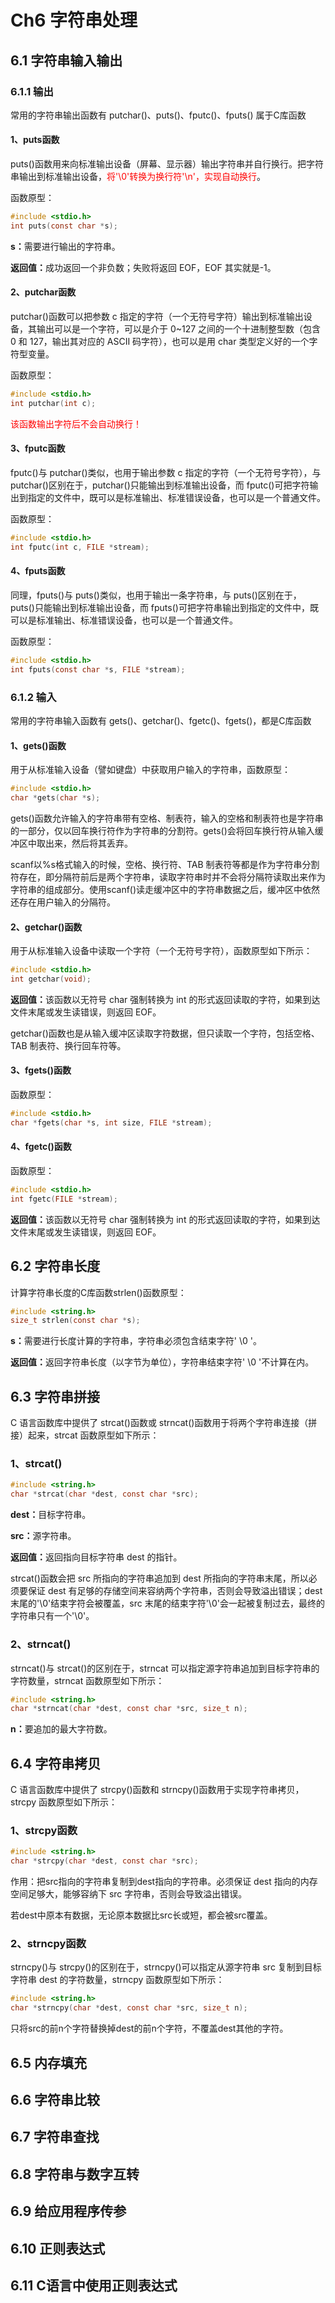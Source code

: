 # Ch6 字符串处理

## 6.1 字符串输入输出

### 6.1.1 输出

常用的字符串输出函数有 putchar()、puts()、fputc()、fputs() 属于C库函数

#### 1、puts函数

puts()函数用来向标准输出设备（屏幕、显示器）输出字符串并自行换行。把字符串输出到标准输出设备，<font color=red>将'\0'转换为换行符'\n'，实现自动换行</font>。

函数原型：

``` c
#include <stdio.h>
int puts(const char *s);
```

<b>s：</b>需要进行输出的字符串。

<b>返回值：</b>成功返回一个非负数；失败将返回 EOF，EOF 其实就是-1。

#### 2、putchar函数

putchar()函数可以把参数 c 指定的字符（一个无符号字符）输出到标准输出设备，其输出可以是一个字符，可以是介于 0~127 之间的一个十进制整型数（包含 0 和 127，输出其对应的 ASCII 码字符），也可以是用 char 类型定义好的一个字符型变量。

函数原型：

``` c
#include <stdio.h>
int putchar(int c);
```

<font color=red>该函数输出字符后不会自动换行！</font>

#### 3、fputc函数

fputc()与 putchar()类似，也用于输出参数 c 指定的字符（一个无符号字符），与 putchar()区别在于，putchar()只能输出到标准输出设备，而 fputc()可把字符输出到指定的文件中，既可以是标准输出、标准错误设备，也可以是一个普通文件。

函数原型：

``` c
#include <stdio.h>
int fputc(int c, FILE *stream);
```

#### 4、fputs函数

同理，fputs()与 puts()类似，也用于输出一条字符串，与 puts()区别在于，puts()只能输出到标准输出设备，而 fputs()可把字符串输出到指定的文件中，既可以是标准输出、标准错误设备，也可以是一个普通文件。

函数原型：

``` c
#include <stdio.h>
int fputs(const char *s, FILE *stream);
```

### 6.1.2 输入

常用的字符串输入函数有 gets()、getchar()、fgetc()、fgets()，都是C库函数

#### 1、gets()函数

用于从标准输入设备（譬如键盘）中获取用户输入的字符串，函数原型：

``` c
#include <stdio.h>
char *gets(char *s);
```

gets()函数允许输入的字符串带有空格、制表符，输入的空格和制表符也是字符串的一部分，仅以回车换行符作为字符串的分割符。gets()会将回车换行符从输入缓冲区中取出来，然后将其丢弃。

scanf以%s格式输入的时候，空格、换行符、TAB 制表符等都是作为字符串分割符存在，即分隔符前后是两个字符串，读取字符串时并不会将分隔符读取出来作为字符串的组成部分。使用scanf()读走缓冲区中的字符串数据之后，缓冲区中依然还存在用户输入的分隔符。

#### 2、getchar()函数

用于从标准输入设备中读取一个字符（一个无符号字符），函数原型如下所示：

``` c
#include <stdio.h>
int getchar(void);
```

<b>返回值：</b>该函数以无符号 char 强制转换为 int 的形式返回读取的字符，如果到达文件末尾或发生读错误，则返回 EOF。

getchar()函数也是从输入缓冲区读取字符数据，但只读取一个字符，包括空格、TAB 制表符、换行回车符等。

#### 3、fgets()函数

函数原型：
``` c
#include <stdio.h>
char *fgets(char *s, int size, FILE *stream);
```

#### 4、fgetc()函数

函数原型：

``` c
#include <stdio.h>
int fgetc(FILE *stream);
```

<b>返回值：</b>该函数以无符号 char 强制转换为 int 的形式返回读取的字符，如果到达文件末尾或发生读错误，则返回 EOF。

## 6.2 字符串长度

计算字符串长度的C库函数strlen()函数原型：

``` c
#include <string.h>
size_t strlen(const char *s);
```

<b>s：</b>需要进行长度计算的字符串，字符串必须包含结束字符' \0 '。

<b>返回值：</b>返回字符串长度（以字节为单位），字符串结束字符' \0 '不计算在内。

## 6.3 字符串拼接

C 语言函数库中提供了 strcat()函数或 strncat()函数用于将两个字符串连接（拼接）起来，strcat 函数原型如下所示：

### 1、strcat()

``` c
#include <string.h>
char *strcat(char *dest, const char *src);
```

<b>dest：</b>目标字符串。

<b>src：</b>源字符串。

<b>返回值：</b>返回指向目标字符串 dest 的指针。

strcat()函数会把 src 所指向的字符串追加到 dest 所指向的字符串末尾，所以必须要保证 dest 有足够的存储空间来容纳两个字符串，否则会导致溢出错误；dest 末尾的'\0'结束字符会被覆盖，src 末尾的结束字符'\0'会一起被复制过去，最终的字符串只有一个'\0'。

### 2、strncat()

strncat()与 strcat()的区别在于，strncat 可以指定源字符串追加到目标字符串的字符数量，strncat 函数原型如下所示：

``` c
#include <string.h>
char *strncat(char *dest, const char *src, size_t n);
```

<b>n：</b>要追加的最大字符数。

## 6.4 字符串拷贝

C 语言函数库中提供了 strcpy()函数和 strncpy()函数用于实现字符串拷贝，strcpy 函数原型如下所示：

### 1、strcpy函数

``` c
#include <string.h>
char *strcpy(char *dest, const char *src);
```

作用：把src指向的字符串复制到dest指向的字符串。必须保证 dest 指向的内存空间足够大，能够容纳下 src 字符串，否则会导致溢出错误。

若dest中原本有数据，无论原本数据比src长或短，都会被src覆盖。

### 2、strncpy函数

strncpy()与 strcpy()的区别在于，strncpy()可以指定从源字符串 src 复制到目标字符串 dest 的字符数量，strncpy 函数原型如下所示：

``` c
#include <string.h>
char *strncpy(char *dest, const char *src, size_t n);
```

只将src的前n个字符替换掉dest的前n个字符，不覆盖dest其他的字符。

## 6.5 内存填充

## 6.6 字符串比较

## 6.7 字符串查找

## 6.8 字符串与数字互转

## 6.9 给应用程序传参

## 6.10 正则表达式

## 6.11 C语言中使用正则表达式
